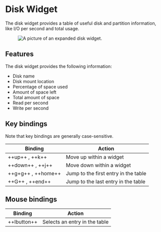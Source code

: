 # Disk Widget

The disk widget provides a table of useful disk and partition information, like I/O per second and total usage.

<figure>
    <img src="../../../assets/screenshots/disk.webp" alt="A picture of an expanded disk widget."/>
</figure>

## Features

The disk widget provides the following information:

- Disk name
- Disk mount location
- Percentage of space used
- Amount of space left
- Total amount of space
- Read per second
- Write per second

## Key bindings

Note that key bindings are generally case-sensitive.

| Binding            | Action                               |
| ------------------ | ------------------------------------ |
| ++up++ , ++k++     | Move up within a widget              |
| ++down++ , ++j++   | Move down within a widget            |
| ++g+g++ , ++home++ | Jump to the first entry in the table |
| ++G++ , ++end++    | Jump to the last entry in the table  |

## Mouse bindings

| Binding     | Action                        |
| ----------- | ----------------------------- |
| ++lbutton++ | Selects an entry in the table |
